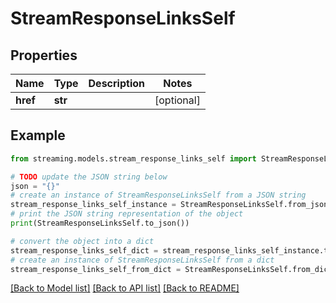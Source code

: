 # StreamResponseLinksSelf


## Properties

Name | Type | Description | Notes
------------ | ------------- | ------------- | -------------
**href** | **str** |  | [optional] 

## Example

```python
from streaming.models.stream_response_links_self import StreamResponseLinksSelf

# TODO update the JSON string below
json = "{}"
# create an instance of StreamResponseLinksSelf from a JSON string
stream_response_links_self_instance = StreamResponseLinksSelf.from_json(json)
# print the JSON string representation of the object
print(StreamResponseLinksSelf.to_json())

# convert the object into a dict
stream_response_links_self_dict = stream_response_links_self_instance.to_dict()
# create an instance of StreamResponseLinksSelf from a dict
stream_response_links_self_from_dict = StreamResponseLinksSelf.from_dict(stream_response_links_self_dict)
```
[[Back to Model list]](../README.md#documentation-for-models) [[Back to API list]](../README.md#documentation-for-api-endpoints) [[Back to README]](../README.md)



